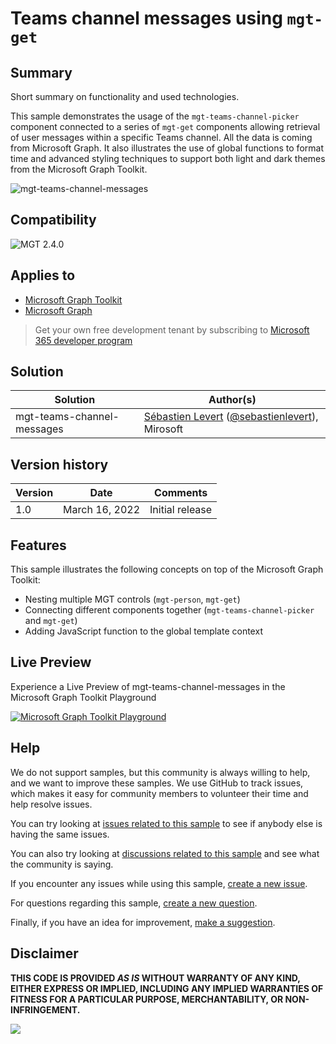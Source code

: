 # Teams channel messages using `mgt-get`

## Summary

Short summary on functionality and used technologies.

This sample demonstrates the usage of the `mgt-teams-channel-picker` component connected to a series of `mgt-get` components allowing retrieval of user messages within a specific Teams channel. All the data is coming from Microsoft Graph. It also illustrates the use of global functions to format time and advanced styling techniques to support both light and dark themes from the Microsoft Graph Toolkit.

![mgt-teams-channel-messages](assets/mgt-teams-channel-messages.gif)

## Compatibility

![MGT 2.4.0](https://img.shields.io/badge/MGT-2.4.0-green.svg)

## Applies to

* [Microsoft Graph Toolkit](https://docs.microsoft.com/graph/toolkit/overview)
* [Microsoft Graph](https://docs.microsoft.com/graph/)

> Get your own free development tenant by subscribing to [Microsoft 365 developer program](http://aka.ms/o365devprogram)

## Solution

| Solution                   | Author(s)                                                                                                                  |
| -------------------------- | -------------------------------------------------------------------------------------------------------------------------- |
| mgt-teams-channel-messages | [Sébastien Levert](https://github.com/sebastienlevert) ([@sebastienlevert](https://twitter.com/sebastienlevert)), Mirosoft |

## Version history

| Version | Date           | Comments        |
| ------- | -------------- | --------------- |
| 1.0     | March 16, 2022 | Initial release |

## Features

This sample illustrates the following concepts on top of the Microsoft Graph Toolkit:

* Nesting multiple MGT controls (`mgt-person`, `mgt-get`)
* Connecting different components together (`mgt-teams-channel-picker` and `mgt-get`)
* Adding JavaScript function to the global template context

## Live Preview

Experience a Live Preview of mgt-teams-channel-messages in the Microsoft Graph Toolkit Playground

[![Microsoft Graph Toolkit Playground](https://img.shields.io/badge/Microsoft_Graph_Toolkit-Playground-green.svg)](https://mgt.dev?path=/story/editor--editor&manifest=https://raw.githubusercontent.com/pnp/mgt-samples/main/samples/mgt-teams-channel-messages/assets/sample.json)

## Help

We do not support samples, but this community is always willing to help, and we want to improve these samples. We use GitHub to track issues, which makes it easy for  community members to volunteer their time and help resolve issues.

You can try looking at [issues related to this sample](https://github.com/pnp/mgt-samples/issues?q=label%3A%22sample%3A%20mgt-teams-channel-messages%22) to see if anybody else is having the same issues.

You can also try looking at [discussions related to this sample](https://github.com/pnp/mgt-samples/discussions?discussions_q=mgt-teams-channel-messages) and see what the community is saying.

If you encounter any issues while using this sample, [create a new issue](https://github.com/pnp/mgt-samples/issues/new?assignees=&labels=Needs%3A+Triage+%3Amag%3A%2Ctype%3Abug-suspected%2Csample%3A%20mgt-teams-channel-messages&template=bug-report.yml&sample=mgt-teams-channel-messages&authors=@sebastienlevert&title=mgt-teams-channel-messages%20-%20).

For questions regarding this sample, [create a new question](https://github.com/pnp/mgt-samples/issues/new?assignees=&labels=Needs%3A+Triage+%3Amag%3A%2Ctype%3Aquestion%2Csample%3A%20mgt-teams-channel-messages&template=question.yml&sample=mgt-teams-channel-messages&authors=@sebastienlevert&title=mgt-teams-channel-messages%20-%20).

Finally, if you have an idea for improvement, [make a suggestion](https://github.com/pnp/mgt-samples/issues/new?assignees=&labels=Needs%3A+Triage+%3Amag%3A%2Ctype%3Aenhancement%2Csample%3A%20mgt-teams-channel-messages&template=suggestion.yml&sample=mgt-teams-channel-messages&authors=@sebastienlevert&title=mgt-teams-channel-messages%20-%20).


## Disclaimer

**THIS CODE IS PROVIDED *AS IS* WITHOUT WARRANTY OF ANY KIND, EITHER EXPRESS OR IMPLIED, INCLUDING ANY IMPLIED WARRANTIES OF FITNESS FOR A PARTICULAR PURPOSE, MERCHANTABILITY, OR NON-INFRINGEMENT.**


<img src="https://pnptelemetry.azurewebsites.net/mgt-samples/samples/mgt-teams-channel-messages" />

